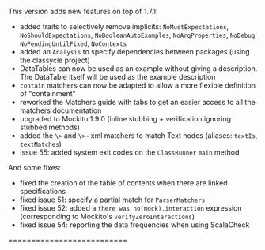 This version adds new features on top of 1.7.1:

 * added traits to selectively remove implicits: `NoMustExpectations`, `NoShouldExpectations`, `NoBooleanAutoExamples`, `NoArgProperties`, `NoDebug`, `NoPendingUntilFixed`, `NoContexts`  
 * added an `Analysis` to specify dependencies between packages (using the classycle project)
 * DataTables can now be used as an example without giving a description. The DataTable itself will be used as the example description
 * `contain` matchers can now be adapted to allow a more flexible definition of "containment"
 * reworked the Matchers guide with tabs to get an easier access to all the matchers documentation
 * upgraded to Mockito 1.9.0 (inline stubbing + verification ignoring stubbed methods)
 * added the `\>` and `\>~` xml matchers to match Text nodes (aliases: `textIs`, `textMatches`)
 * issue 55: added system exit codes on the `ClassRunner` `main` method
 
And some fixes:

 * fixed the creation of the table of contents when there are linked specifications
 * fixed issue 51: specify a partial match for `ParserMatchers`
 * fixed issue 52: added a `there was no(mock).interaction` expression (corresponding to Mockito's `verifyZeroInteractions`)
 * fixed issue 54: reporting the data frequencies when using ScalaCheck
 
 ==========================